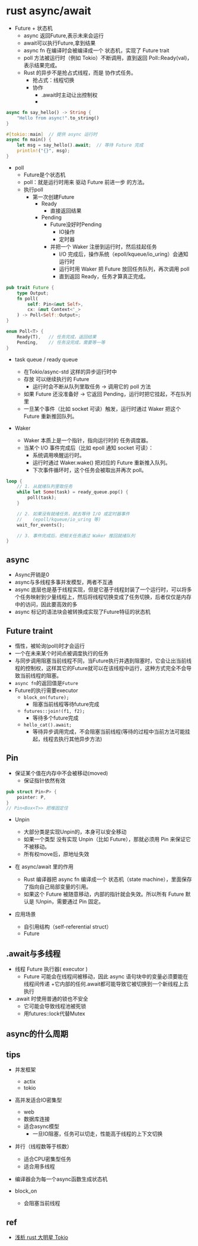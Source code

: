 # rust async/await
+ Future + 状态机
    + async 返回Future,表示未来会运行
    + await可以执行Future,拿到结果
    + async fn 在编译时会被编译成一个 状态机，实现了 Future trait
    + poll 方法被运行时（例如 Tokio）不断调用，直到返回 Poll::Ready(val)，表示结果完成。
    + Rust 的异步不是抢占式线程，而是 协作式任务。
        + 抢占式：线程切换
        + 协作
            + .await时主动让出控制权
            + 
```rust
async fn say_hello() -> String {
    "Hello from async!".to_string()
}

#[tokio::main]  // 提供 async 运行时
async fn main() {
    let msg = say_hello().await;  // 等待 Future 完成
    println!("{}", msg);
}
```

+ poll
    + Future是个状态机
    + poll：就是运行时用来 驱动 Future 前进一步 的方法。
    + 执行poll
        + 第一次创建Future
            + Ready
                + 直接返回结果
            + Pending
                + Future没好时Pending
                    + IO操作
                    + 定时器
                + 并把一个 Waker 注册到运行时，然后挂起任务
                    + I/O 完成后，操作系统（epoll/kqueue/io_uring）会通知运行时
                    + 运行时用 Waker 把 Future 放回任务队列，再次调用 poll
                    + 直到返回 Ready，任务才算真正完成。

```rust
pub trait Future {
    type Output;
    fn poll(
        self: Pin<&mut Self>, 
        cx: &mut Context<'_>
    ) -> Poll<Self::Output>;
}

enum Poll<T> {
    Ready(T),   // 任务完成，返回结果
    Pending,    // 任务没完成，需要等一等
}

```

+ task queue / ready queue
    + 在Tokio/async-std 这样的异步运行时中
    + 存放 可以继续执行的 Future
        + 运行时会不断从队列里取任务 → 调用它的 poll 方法
    + 如果 Future 还没准备好 → 它返回 Pending，运行时把它挂起，不在队列里
    + 一旦某个事件（比如 socket 可读）触发，运行时通过 Waker 把这个 Future 重新推回队列。

+ Waker
    + Waker 本质上是一个指针，指向运行时的 任务调度器。
    + 当某个 I/O 事件完成后（比如 epoll 通知 socket 可读）：
        + 系统调用唤醒运行时。
        + 运行时通过 Waker.wake() 把对应的 Future 重新推入队列。
        + 下次事件循环时，这个任务会被取出并再次 poll。
```rust
loop {
    // 1. 从就绪队列里取任务
    while let Some(task) = ready_queue.pop() {
        poll(task);
    }

    // 2. 如果没有就绪任务，就去等待 I/O 或定时器事件
    //    (epoll/kqueue/io_uring 等)
    wait_for_events();

    // 3. 事件完成后，把相关任务通过 Waker 推回就绪队列
}


```
## async
+ Async开销是0
+ async与多线程多事并发模型，两者不互通
+ async 底层也是基于线程实现，但是它基于线程封装了一个运行时，可以将多个任务映射到少量线程上，然后将线程切换变成了任务切换，后者仅仅是内存中的访问，因此要高效的多
+ async 标记的语法块会被转换成实现了Future特征的状态机

## Future traint
+ 惰性，被轮询(poll)时才会运行
+ 一个在未来某个时间点被调度执行的任务
+ 与同步调用阻塞当前线程不同，当Future执行并遇到阻塞时，它会让出当前线程的控制权，这样其它的Future就可以在该线程中运行，这种方式完全不会导致当前线程的阻塞。
+ `async fn`的返回值是`Future`
+ Future的执行需要executor
    + `block_on(future);`
        + 阻塞当前线程等待future完成
    + `futures::join!(f1, f2);`
        + 等待多个future完成 
    + `hello_cat().await;`
        + 等待异步调用完成，不会阻塞当前线程(等待的过程中当前方法可能挂起，线程去执行其他异步方法)


## Pin
+ 保证某个值在内存中不会被移动(moved)
    + 保证指针依然有效

```rust
pub struct Pin<P> {
    pointer: P,
}
// Pin<Box<T>> 把堆固定住
```

+ Unpin
    + 大部分类是实现Unpin的，本身可以安全移动
    + 如果一个类型 没有实现 Unpin（比如 Future），那就必须用 Pin 来保证它不被移动。
    + 所有权move后，原地址失效

+ 在 async/await 里的作用
    + Rust 编译器把 async fn 编译成一个 状态机（state machine），里面保存了指向自己局部变量的引用。
    + 如果这个 Future 被随意移动，内部的指针就会失效。所以所有 Future 默认是 !Unpin，需要通过 Pin 固定。

+ 应用场景
    + 自引用结构（self-referential struct）
    + Future

## .await与多线程
+ 线程 Future 执行器( executor )
    + Future 可能会在线程间被移动，因此 async 语句块中的变量必须要能在线程间传递
         +它内部的任何.await都可能导致它被切换到一个新线程上去执行
+ .await 时使用普通的锁也不安全
    + 它可能会导致线程池被死锁
    + 用futures::lock代替Mutex

## async的什么周期


## tips
+ 并发框架
    + actix
    + tokio

+ 高并发适合IO密集型
    + web
    + 数据库连接
    + 适合async模型
        + 一旦IO阻塞，任务可以切走，性能高于线程的上下文切换

+ 并行（线程数等于核数）
    + 适合CPU密集型任务
    + 适合用多线程

+ 编译器会为每一个async函数生成状态机

+ block_on
    + 会阻塞当前线程

## ref
+ [浅析 rust 大明星 Tokio](https://zhuanlan.zhihu.com/p/1923366370063660292)